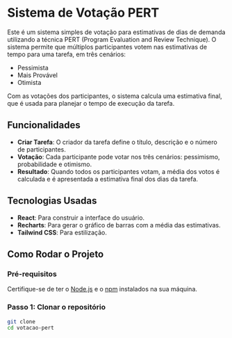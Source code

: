# Sistema de Votação PERT

Este é um sistema simples de votação para estimativas de dias de demanda utilizando a técnica PERT (Program Evaluation and Review Technique). O sistema permite que múltiplos participantes votem nas estimativas de tempo para uma tarefa, em três cenários:

- Pessimista
- Mais Provável
- Otimista

Com as votações dos participantes, o sistema calcula uma estimativa final, que é usada para planejar o tempo de execução da tarefa.

## Funcionalidades

- **Criar Tarefa**: O criador da tarefa define o título, descrição e o número de participantes.
- **Votação**: Cada participante pode votar nos três cenários: pessimismo, probabilidade e otimismo.
- **Resultado**: Quando todos os participantes votam, a média dos votos é calculada e é apresentada a estimativa final dos dias da tarefa.

## Tecnologias Usadas

- **React**: Para construir a interface do usuário.
- **Recharts**: Para gerar o gráfico de barras com a média das estimativas.
- **Tailwind CSS**: Para estilização.

## Como Rodar o Projeto

### Pré-requisitos

Certifique-se de ter o [Node.js](https://nodejs.org/) e o [npm](https://www.npmjs.com/) instalados na sua máquina.

### Passo 1: Clonar o repositório

```bash
git clone
cd votacao-pert

